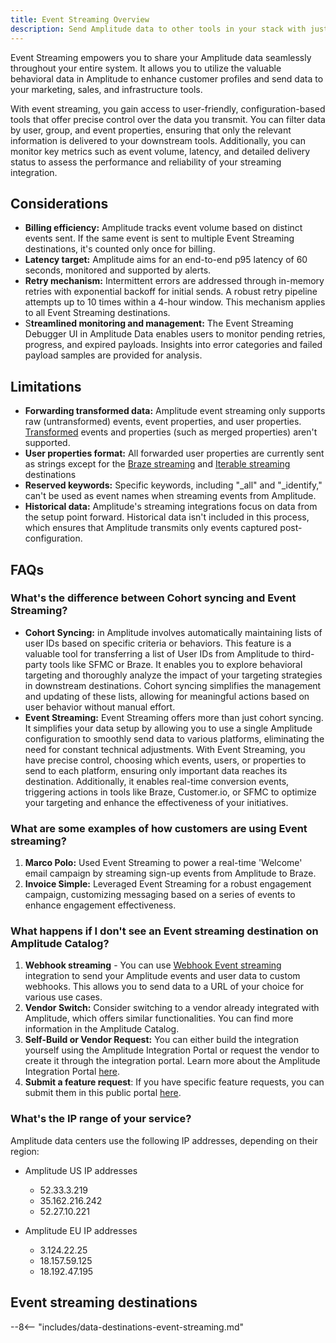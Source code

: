 ```yaml
---
title: Event Streaming Overview
description: Send Amplitude data to other tools in your stack with just a few clicks, using no-code event streaming integrations. 
---
```


Event Streaming empowers you to share your Amplitude data seamlessly throughout your entire system. It allows you to utilize the valuable behavioral data in Amplitude to enhance customer profiles and send data to your marketing, sales, and infrastructure tools.

With event streaming, you gain access to user-friendly, configuration-based tools that offer precise control over the data you transmit. You can filter data by user, group, and event properties, ensuring that only the relevant information is delivered to your downstream tools. Additionally, you can monitor key metrics such as event volume, latency, and detailed delivery status to assess the performance and reliability of your streaming integration.

## Considerations

- **Billing efficiency:** Amplitude tracks event volume based on distinct events sent. If the same event is sent to multiple Event Streaming destinations, it's counted only once for billing.
- **Latency target:** Amplitude aims for an end-to-end p95 latency of 60 seconds, monitored and supported by alerts.
- **Retry mechanism:** Intermittent errors are addressed through in-memory retries with exponential backoff for initial sends. A robust retry pipeline attempts up to 10 times within a 4-hour window. This mechanism applies to all Event Streaming destinations.
- S**treamlined monitoring and management:** The Event Streaming Debugger UI in Amplitude Data enables users to monitor pending retries, progress, and expired payloads. Insights into error categories and failed payload samples are provided for analysis.

## Limitations

- **Forwarding transformed data:** Amplitude event streaming only supports raw (untransformed) events, event properties, and user properties. [Transformed](https://help.amplitude.com/hc/en-us/articles/5913315221915-Transformations-Retroactively-modify-your-event-data-structure) events and properties (such as merged properties) aren't supported.
- **User properties format:** All forwarded user properties are currently sent as strings except for the [Braze streaming](https://www.docs.developers.amplitude.com/data/destinations/braze/) and [Iterable streaming](https://www.docs.developers.amplitude.com/data/destinations/iterable/) destinations
- **Reserved keywords:** Specific keywords, including "_all" and "_identify," can't be used as event names when streaming events from Amplitude.
- **Historical data:** Amplitude's streaming integrations focus on data from the setup point forward. Historical data isn't included in this process, which ensures that Amplitude transmits only events captured post-configuration.

## FAQs

### What's the difference between Cohort syncing and Event Streaming?

- **Cohort Syncing:** in Amplitude involves automatically maintaining lists of user IDs based on specific criteria or behaviors. This feature is a valuable tool for transferring a list of User IDs from Amplitude to third-party tools like SFMC or Braze. It enables you to explore behavioral targeting and thoroughly analyze the impact of your targeting strategies in downstream destinations. Cohort syncing simplifies the management and updating of these lists, allowing for meaningful actions based on user behavior without manual effort.
- **Event Streaming:** Event Streaming offers more than just cohort syncing. It simplifies your data setup by allowing you to use a single Amplitude configuration to smoothly send data to various platforms, eliminating the need for constant technical adjustments. With Event Streaming, you have precise control, choosing which events, users, or properties to send to each platform, ensuring only important data reaches its destination. Additionally, it enables real-time conversion events, triggering actions in tools like Braze, Customer.io, or SFMC to optimize your targeting and enhance the effectiveness of your initiatives.

### What are some examples of how customers are using Event streaming?

1. **Marco Polo:** Used Event Streaming to power a real-time 'Welcome' email campaign by streaming sign-up events from Amplitude to Braze.
2. **Invoice Simple:** Leveraged Event Streaming for a robust engagement campaign, customizing messaging based on a series of events to enhance engagement effectiveness.

### What happens if I don't see an Event streaming destination on Amplitude Catalog?

1. **Webhook streaming** - You can use [Webhook Event streaming](https://www.docs.developers.amplitude.com/data/destinations/webhooks-streaming/) integration to send your Amplitude events and user data to custom webhooks. This allows you to send data to a URL of your choice for various use cases. 
2. **Vendor Switch:** Consider switching to a vendor already integrated with Amplitude, which offers similar functionalities. You can find more information in the Amplitude Catalog.
3. **Self-Build or Vendor Request:** You can either build the integration yourself using the Amplitude Integration Portal or request the vendor to create it through the integration portal. Learn more about the Amplitude Integration Portal [here](https://www.docs.developers.amplitude.com/partners/event-streaming-integration-guide/).
4. **Submit a feature request**: If you have specific feature requests, you can submit them in this public portal [here](https://portal.productboard.com/amplitude/7-amplitude-data-integrations-2024). 

### What's the IP range of your service?

Amplitude data centers use the following IP addresses, depending on their region:

- Amplitude US IP addresses

    - 52.33.3.219
    - 35.162.216.242
    - 52.27.10.221

- Amplitude EU IP addresses

    - 3.124.22.25
    - 18.157.59.125
    - 18.192.47.195

## Event streaming destinations

--8<-- "includes/data-destinations-event-streaming.md"
